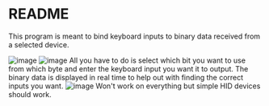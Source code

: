 # README

This program is meant to bind keyboard inputs to binary data received from a selected device.

![image](https://github.com/GoodPooch/BinaryToKeyboardInput/assets/30606042/d319c770-b96c-4bd8-bb5f-dba19a67cd3c)
![image](https://github.com/GoodPooch/BinaryToKeyboardInput/assets/30606042/c86be7a8-ba69-4ba8-abd5-7e5a20bd6eca)
All you have to do is select which bit you want to use from which byte and enter the keyboard input you want it to output.
The binary data is displayed in real time to help out with finding the correct inputs you want.
![image](https://github.com/GoodPooch/BinaryToKeyboardInput/assets/30606042/09b0795f-79c0-47a0-973e-45b8ef9f0aac)
Won't work on everything but simple HID devices should work. 
